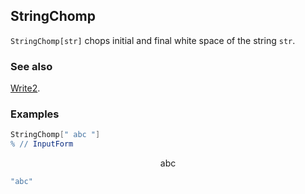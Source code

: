 ## StringChomp

`StringChomp[str]` chops initial and final white space of the string `str`.

### See also

[Write2](Write2).

### Examples

```mathematica
StringChomp[" abc "]
% // InputForm
```

$$\text{abc}$$

```mathematica
"abc"
```